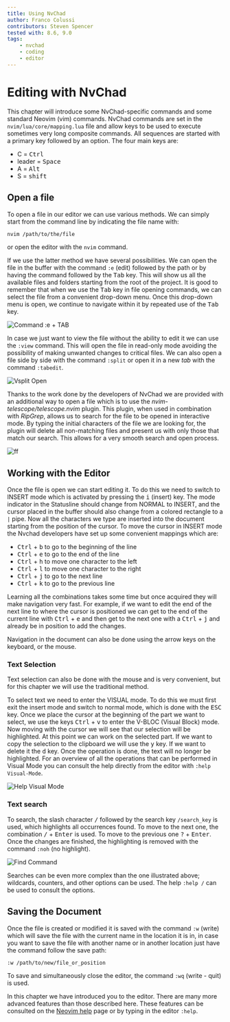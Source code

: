 ```yaml
---
title: Using NvChad
author: Franco Colussi
contributors: Steven Spencer
tested with: 8.6, 9.0
tags:
    - nvchad
    - coding
    - editor
---
```


# Editing with NvChad

This chapter will introduce some NvChad-specific commands and some standard Neovim (vim) commands.  NvChad commands are set in the `nvim/lua/core/mapping.lua` file and allow keys to be used to execute sometimes very long composite commands. All sequences are started with a primary key followed by an option. The four main keys are:

- C = <kbd>Ctrl</kbd>
- leader = <kbd>Space</kbd>
- A = <kbd>Alt</kbd>
- S = <kbd>shift</kbd>

## Open a file

To open a file in our editor we can use various methods. We can simply start from the command line by indicating the file name with:

```bash
nvim /path/to/the/file
```

or open the editor with the `nvim` command.

If we use the latter method we have several possibilities. We can open the file in the buffer with the command `:e` (edit) followed by the path or by having the command followed by the <kbd>Tab</kbd> key.  This will show us all the available files and folders starting from the root of the project. It is good to remember that when we use the <kbd>Tab</kbd> key in file opening commands, we can select the file from a convenient drop-down menu. Once this drop-down menu is open, we continue to navigate within it by repeated use of the <kbd>Tab</kbd> key.

![Command :e + TAB](../images/e_tab_command.png) 

In case we just want to view the file without the ability to edit it we can use the `:view` command. This will open the file in read-only mode avoiding the possibility of making unwanted changes to critical files. We can also open a file side by side with the command ` :split ` or open it in a new *tab* with the command ` :tabedit `.

![Vsplit Open](../images/vsplit_open.png)

Thanks to the work done by the developers of NvChad we are provided with an additional way to open a file which is to use the *nvim-telescope/telescope.nvim* plugin. This plugin, when used in combination with *RipGrep*, allows us to search for the file to be opened in interactive mode. By typing the initial characters of the file we are looking for, the plugin will delete all non-matching files and present us with only those that match our search. This allows for a very smooth search and open process.

![<leader>ff](../images/leader_ff.png) 

## Working with the Editor

Once the file is open we can start editing it. To do this we need to switch to INSERT mode which is activated by pressing the <kbd>i</kbd> (insert) key. The mode indicator in the Statusline should change from NORMAL to INSERT, and the cursor placed in the buffer should also change from a colored rectangle to a `|` pipe. Now all the characters we type are inserted into the document starting from the position of the cursor. To move the cursor in INSERT mode the Nvchad developers have set up some convenient mappings which are:

- <kbd>Ctrl</kbd> + <kbd>b</kbd> to go to the beginning of the line
- <kbd>Ctrl</kbd> + <kbd>e</kbd> to go to the end of the line
- <kbd>Ctrl</kbd> + <kbd>h</kbd> to move one character to the left
- <kbd>Ctrl</kbd> + <kbd>l</kbd> to move one character to the right
- <kbd>Ctrl</kbd> + <kbd>j</kbd> to go to the next line
- <kbd>Ctrl</kbd> + <kbd>k</kbd> to go to the previous line

Learning all the combinations takes some time but once acquired they will make navigation very fast. For example, if we want to edit the end of the next line to where the cursor is positioned we can get to the end of the current line with <kbd>Ctrl</kbd> + <kbd>e</kbd> and then get to the next one with a <kbd>Ctrl</kbd> + <kbd>j</kbd> and already be in position to add the changes.

Navigation in the document can also be done using the arrow keys on the keyboard, or the mouse.

### Text Selection

Text selection can also be done with the mouse and is very convenient, but for this chapter we will use the traditional method.

To select text we need to enter the VISUAL mode. To do this we must first exit the insert mode and switch to normal mode, which is done with the <kbd>ESC</kbd> key. Once we place the cursor at the beginning of the part we want to select, we use the keys <kbd>Ctrl</kbd> + <kbd>v</kbd> to enter the V-BLOC (Visual Block) mode. Now moving with the cursor we will see that our selection will be highlighted. At this point we can work on the selected part. If we want to copy the selection to the clipboard we will use the <kbd>y</kbd> key. If we want to delete it the <kbd>d</kbd> key. Once the operation is done, the text will no longer be highlighted. For an overview of all the operations that can be performed in Visual Mode you can consult the help directly from the editor with `:help Visual-Mode`.

![Help Visual Mode](../images/help_visual_mode.png) 

### Text search

To search, the slash character <kbd>/</kbd> followed by the search key `/search_key` is used, which highlights all occurrences found. To move to the next one, the combination <kbd>/</kbd> + <kbd>Enter</kbd> is used. To move to the previous one <kbd>?</kbd> + <kbd>Enter</kbd>. Once the changes are finished, the highlighting is removed with the command `:noh` (no highlight).

![Find Command](../images/find_command.png)

Searches can be even more complex than the one illustrated above; wildcards, counters, and other options can be used. The help `:help /` can be used to consult the options.

## Saving the Document

Once the file is created or modified it is saved with the command `:w` (write) which will save the file with the current name in the location it is in, in case you want to save the file with another name or in another location just have the command follow the save path:

```text
:w /path/to/new/file_or_position
```

To save and simultaneously close the editor, the command `:wq` (write - quit) is used.

In this chapter we have introduced you to the editor. There are many more advanced features than those described here. These features can be consulted on the [Neovim help](https://neovim.io/doc/user/) page or by typing in the editor `:help`.

